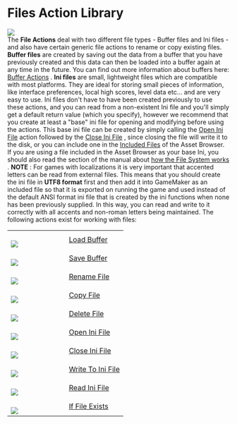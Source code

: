 # Files Action Library

  
![](https://gms.magecorn.com/Manual/assets/Images/Scripting_Reference/Drag_And_Drop/Reference/Files/Lib_Files.png)  
The **File Actions** deal with two different file types - Buffer files
and Ini files - and also have certain generic file actions to rename or
copy existing files. **Buffer files** are created by saving out the data
from a buffer that you have previously created and this data can then be
loaded into a buffer again at any time in the future. You can find out
more information about buffers here: [Buffer
Actions](../Buffers/Buffer_Actions) . **Ini files** are small,
lightweight files which are compatible with most platforms. They are
ideal for storing small pieces of information, like interface
preferences, local high scores, level data etc... and are very easy to
use. Ini files don't have to have been created previously to use these
actions, and you can read from a non-existent Ini file and you'll simply
get a default return value (which you specify), however we recommend
that you create at least a "base" ini file for opening and modifying
before using the actions. This base ini file can be created by simply
calling the <a href="Open_Ini_File" data-a="">Open Ini File</a>
action followed by the [Close Ini File](Close_Ini_File) , since
closing the file will write it to the disk, or you can include one in
the [Included Files](../../../Settings/Included_Files) of the Asset
Browser. If you are using a file included in the Asset Browser as your
base Ini, you should also read the section of the manual about [how the
File System works](../../../Additional_Information/The_File_System)
. **NOTE** : For games with localizations it is very important that
accented letters can be read from external files. This means that you
should create the ini file in **UTF8 format** first and then add it into
GameMaker as an included file so that it is exported on running the game
and used instead of the default ANSI format ini file that is created by
the ini functions when none has been previously supplied. In this way,
you can read and write to it correctly with all accents and non-roman
letters being maintained. The following actions exist for working with
files:

<table>
<colgroup>
<col style="width: 50%" />
<col style="width: 50%" />
</colgroup>
<tbody>
<tr class="odd">
<td><br />
<img
src="https://gms.magecorn.com/Manual/assets/Images/Scripting_Reference/Drag_And_Drop/Reference/Files/i_Files_Load_Buffer.png" /><br />
</td>
<td><a href="Load_Buffer">Load Buffer</a></td>
</tr>
<tr class="even">
<td><br />
<img
src="https://gms.magecorn.com/Manual/assets/Images/Scripting_Reference/Drag_And_Drop/Reference/Files/i_Files_Save_Buffer.png" /><br />
</td>
<td><a href="Save_Buffer">Save Buffer</a></td>
</tr>
<tr class="odd">
<td><br />
<img
src="https://gms.magecorn.com/Manual/assets/Images/Scripting_Reference/Drag_And_Drop/Reference/Files/i_Files_Rename_File.png" /><br />
</td>
<td><a href="Rename_File">Rename File</a></td>
</tr>
<tr class="even">
<td><br />
<img
src="https://gms.magecorn.com/Manual/assets/Images/Scripting_Reference/Drag_And_Drop/Reference/Files/i_Files_Copy_File.png" /><br />
</td>
<td><a href="Copy_File">Copy File</a></td>
</tr>
<tr class="odd">
<td><br />
<img
src="https://gms.magecorn.com/Manual/assets/Images/Scripting_Reference/Drag_And_Drop/Reference/Files/i_Files_Delete_File.png" /><br />
</td>
<td><a href="Delete_File">Delete File</a></td>
</tr>
<tr class="even">
<td><br />
<img
src="https://gms.magecorn.com/Manual/assets/Images/Scripting_Reference/Drag_And_Drop/Reference/Files/i_Files_Open_Ini_File.png" /><br />
</td>
<td><a href="Open_Ini_File">Open Ini File</a></td>
</tr>
<tr class="odd">
<td><br />
<img
src="https://gms.magecorn.com/Manual/assets/Images/Scripting_Reference/Drag_And_Drop/Reference/Files/i_Files_Close_Ini_File.png" /><br />
</td>
<td><a href="Close_Ini_File">Close Ini File</a></td>
</tr>
<tr class="even">
<td><br />
<img
src="https://gms.magecorn.com/Manual/assets/Images/Scripting_Reference/Drag_And_Drop/Reference/Files/i_Files_Write_To_Ini_File.png" /><br />
</td>
<td><a href="Write_To_Ini_File">Write To Ini File</a></td>
</tr>
<tr class="odd">
<td><br />
<img
src="https://gms.magecorn.com/Manual/assets/Images/Scripting_Reference/Drag_And_Drop/Reference/Files/i_Files_Read_Ini_File.png" /><br />
</td>
<td><a href="Read_Ini_File">Read Ini File</a></td>
</tr>
<tr class="even">
<td><br />
<img
src="https://gms.magecorn.com/Manual/assets/Images/Scripting_Reference/Drag_And_Drop/Reference/Files/i_Files_If_File_Exists.png" /><br />
</td>
<td><a href="If_File_Exists">If File Exists</a></td>
</tr>
</tbody>
</table>
